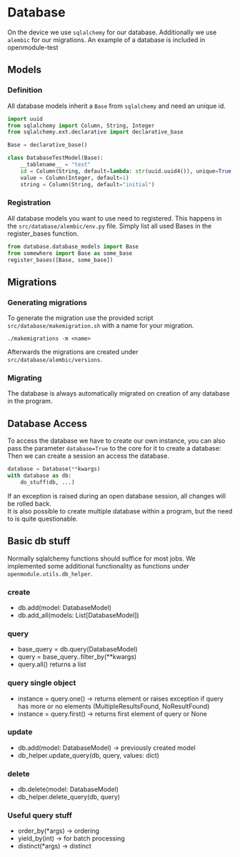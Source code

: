 # Database
On the device we use `sqlalchemy` for our database. Additionally we use `alembic` for our migrations.
An example of a database is included in openmodule-test

## Models
### Definition
All database models inherit a `Base` from `sqlalchemy` and need an unique id.

```python
import uuid
from sqlalchemy import Column, String, Integer
from sqlalchemy.ext.declarative import declarative_base

Base = declarative_base()

class DatabaseTestModel(Base):
    __tablename__ = "test"
    id = Column(String, default=lambda: str(uuid.uuid4()), unique=True, primary_key=True)
    value = Column(Integer, default=1)
    string = Column(String, default="initial")
```

### Registration
All database models you want to use need to registered. This happens in the `src/database/alembic/env.py` file. Simply list all used Bases in the register_bases function.
```python
from database.database_models import Base
from somewhere import Base as some_base
register_bases([Base, some_base])
```

## Migrations

### Generating migrations
To generate the migration use the provided script `src/database/makemigration.sh` with a name for your migration.
```shell script
./makemigrations -m <name>
```
Afterwards the migrations are created under `src/database/alembic/versions`.

### Migrating
The database is always automatically migrated on creation of any database in the program.


## Database Access

To access the database we have to create our own instance, you can also pass the parameter `database=True` to the core for it to create a database:
Then we can create a session an access the database.
```python
database = Database(**kwargs)
with database as db:
    do_stuff(db, ...)
```

If an exception is raised during an open database session, all changes will be rolled back.  
It is also possible to create multiple database within a program, but the need to is quite questionable.


## Basic db stuff 
Normally sqlalchemy functions should suffice for most jobs. We implemented some additional functionality as functions under `openmodule.utils.db_helper`. 

### create
* db.add(model: DatabaseModel)
* db.add_all(models: List[DatabaseModel])    
    
### query
* base_query = db.query(DatabaseModel)
* query = base_query..filter_by(**kwargs) 
* query.all() returns a list

### query single object
* instance = query.one() -> returns element or raises exception if query has more or no elements (MultipleResultsFound, NoResultFound)
* instance = query.first() -> returns first element of query or None

### update
* db.add(model: DatabaseModel) -> previously created model
* db_helper.update_query(db, query, values: dict)

### delete
* db.delete(model: DatabaseModel)
* db_helper.delete_query(db, query)


### Useful query stuff
* order_by(*args) -> ordering
* yield_by(int) -> for batch processing
* distinct(*args) -> distinct
